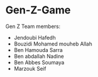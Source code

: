 # Gen-Z-Game

Gen Z Team members:
  - Jendoubi Hafedh
  - Bouzidi Mohamed mouheb Allah
  - Ben Hamouda Sarra
  - Ben abdallah Nadine
  - Ben Abbes Soumaya
  - Marzouk Seif
